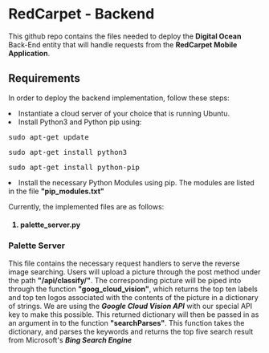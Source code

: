 <h1>RedCarpet - Backend</h1>

<p>
This github repo contains the files needed to deploy the <b>Digital Ocean</b> Back-End entity that will handle requests from the <b>RedCarpet Mobile Application</b>.
</p>

<h2>Requirements</h2>
<p>In order to deploy the backend implementation, follow these steps:
 <li>Instantiate a cloud server of your choice that is running Ubuntu.</li>
  <li>Install Python3 and Python pip using:<p></p>
    <pre>sudo apt-get update</pre><p></p>
    <pre>sudo apt-get install python3</pre><p></p>
    <pre>sudo apt-get install python-pip</pre><p></p>
  </li></p>
  <li>Install the necessary Python Modules using pip. The modules are listed in the file <b>"pip_modules.txt"</b></li>
<p></p>
<p>
Currently, the implemented files are as follows:
 <p></p><h4><ol>
 <li>palette_server.py</li>
</ol><h4></p>

<h3>Palette Server</h3>
<p>This file contains the necessary request handlers to serve the reverse image searching. Users will upload a picture through the post method under the path <b>"/api/classify/"</b>. The corresponding picture will be piped into through the function <b>"goog_cloud_vision"</b>, which returns the top ten labels and top ten logos associated with the contents of the picture in a dictionary of strings. We are using the <b><i>Google Cloud Vision API</i></b> with our special API key to make this possible. This returned dictionary will then be passed in as an argument in to the function <b>"searchParses"</b>. This function takes the dictionary, and parses the keywords and returns the top five search result from Microsoft's <b><i>Bing Search Engine</i></b>  </p>
